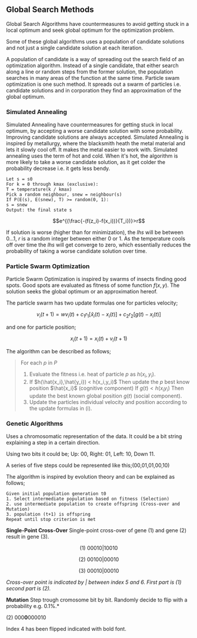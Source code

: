 ## Global Search Methods

Global Search Algorithms have countermeasures to avoid getting stuck in a local optimum and seek global optimum for the optimization problem.

Some of these global algorithms uses a population of candidate solutions and not just a single candidate solution at each iteration.

A population of candidate is a way of spreading out the search field of an optimization algorithm. Instead of a single candidate, that either search along a line or random steps from the former solution, the population searches in many areas of the function at the same time.
Particle swam optimization is one such method. It spreads out a swarm of particles i.e. candidate solutions and in corporation they find an approximation of the global optimum.

### Simulated Annealing

Simulated Annealing have countermeasures for getting stuck in local optimum, by accepting a worse candidate solution with some probability. Improving candidate solutions are always accepted. Simulated Annealing is inspired by metallurgy, where the blacksmith heath the metal material and lets it slowly cool off. It makes the metal easier to work with. Simulated annealing uses the term of hot and cold. When it's hot, the algorithm is more likely to take a worse candidate solution, as it get colder the probability decrease i.e. it gets less bendy.

```pseudo
Let s = s0
For k = 0 through kmax (exclusive):
T = temperature(k / kmax)
Pick a random neighbour, snew = neighbour(s)
If P(E(s), E(snew), T) >= random(0, 1):
s = snew
Output: the final state s
```

$$e^{(\frac{-(f(z_i)-f(x_i))}{T_i})}>r$$

If solution is worse (higher than for minimization), the $lhs$ will be between $0...1$, $r$ is a random integer between either $0$ or $1$. As the temperature cools off over time the $lhs$ will get converge to zero, which essentially reduces the probability of taking a worse candidate solution over time.

### Particle Swarm Optimization

Particle Swarm Optimization is inspired by swarms of insects finding good spots. Good spots are evaluated as fitness of some function $f(x,y)$. The solution seeks the global optimum or an approximation hereof.

The particle swarm has two update formulas one for particles velocity;

$$v_i(t+1)=wv_i(t)+c_1r_1[\hat{x}_i(t)-x_i(t)]+c_2r_2[g(t)-x_i(t)]$$

and one for particle position;

$$x_i(t+1)=x_i(t)+v_i(t+1)$$

The algorithm can be described as follows;

> For each $p$ in $P$
>
> 1. Evaluate the fitness i.e. heat of particle $p$ as $h(x_i,y_i)$.
> 2. If $h(\hat{x_i},\hat{y_i}) < h(x_i,y_i)$
Then update the $p$ best know position $\hat{x_i}$ (cognitive component)
If $g(t) < h(x_iy_i)$
Then update the best known global position $g(t)$ (social component).
>3. Update the particles individual velocity and position according to the update formulas in (i).

### Genetic Algorithms

Uses a chromosomatic representation of the data. It could be a bit string explaining a step in a certain direction.

Using two bits it could be;
Up: 00, 
Right: 01, 
Left: 10, 
Down 11.

A series of five steps could be represented like this;(00,01,01,00,10)

The algorithm is inspired by evolution theory and can be explained as follows;

```
Given initial population generation t0
1. Select intermediate population based on fitness (Selection)
2. use intermediate population to create offspring (Cross-over and Mutation)
3. population (t+1) is offspring
Repeat until stop criterion is met
```

**Single-Point Cross-Over**
Single-point cross-over of gene (1) and gene (2) result in gene (3).

$$(1)\: 00010|10010$$

$$(2)\: 00100|00010$$

$$(3)\: 00010|00010$$

*Cross-over point is indicated by | between index 5 and 6. First part is (1) second part is (2).*

**Mutation**
Step trough cromosome bit by bit. Randomly decide to flip with a probability e.g.  0.1%.*

(2) $000\mathbf{0}000010$

Index 4 has been flipped indicated with bold font. 

